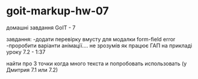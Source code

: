 # goit-markup-hw-07

домашні завдання GoIT - 7

завдання: -додати перевірку вмусту для модалки form-field error -проробити варіанти анімації.... не
зрозумів як працює ГАП на прикладі уроку 7.2 - 1:37

найти про 3 точки когда много текста и попробовать использовать (у Дмитрия 7.1 или 7.2)
